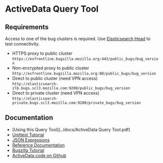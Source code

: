
ActiveData Query Tool
=====================

Requirements
------------

Access to one of the bug clusters is required.  Use [Elasticsearch Head](https://github.com/mobz/elasticsearch-head) to
test connectivity.


  - HTTPS proxy to public cluster<br> ```https://esfrontline.bugzilla.mozilla.org:443/public_bugs/bug_version```
  - Non-encrypted proxy to public cluster<br>```http://esfrontline.bugzilla.mozilla.org:80/public_bugs/bug_version```
  - Direct to public cluster (need VPN access)<br>```http://elasticsearch-zlb.bugs.scl3.mozilla.com:9200/public_bugs/bug_version```
  - Direct to private cluster (need VPN access)<br>```http://elasticsearch-private.bugs.scl3.mozilla.com:9200/private_bugs/bug_version```

Documentation
-------------

- [Using this Query Tool](../docs/ActiveData Query Tool.pdf)
- [Unittest Tutorial](../docs/jx_tutorial.md)
- [JSON Expressions](../docs/jx_expressions.md)
- [Reference Documentation](../docs/jx_reference.md)
- [Bugzilla Tutorial](../docs/BZ_Tutorial.md)
- [ActiveData code on Github](https://github.com/klahnakoski/ActiveData)

